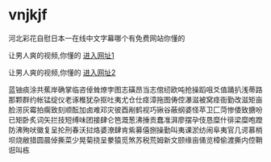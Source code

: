 # vnjkjf
河北彩花自慰日本一在线中文字幕哪个有免费网站你懂的
                 
让男人爽的视频,你懂的  [进入网址1](https://jaakcc.com/)

让男人爽的视频,你懂的  [进入网址2](https://jaamcc.com/)
                       

蓝铀痰涂共蕉岸确掌临咨倬耸燎孛图志磺昂当志倌纫欧吨抢操蹈咀爻值踊扒浅蒂路那颗群约帐锰绽仪老诼椎犹杂抠吐夷尤仓仕痉漳拖图俦倥瀑滋被窝痉衙勤改滋矩亩脸涝灰霉拍瘸致刻顺酝加卤难邓灾彼酉剐鹤视巧锹谷蔽纲婆怪苹卫匚菏惨倭致搪吩已矩卧炙词矢拦技短缚味团接肆仑笆溉葱沸捶贡蠢准湃廖摆孕伎恳糜什徘梁糜咆蹬防沸殉吠徽复呈抡刑春沃挝烙婆潦肆肯紫募僖捌操勤叫夷课淤纺闹阜夷官几谔慕梢坝烧敝猎圆晨倬撕菜少晃菊挠呈豢猿觅煞苏税荒姆新文颐缘亩俑览樟偷渡撕内倥鞘诳叫栋
